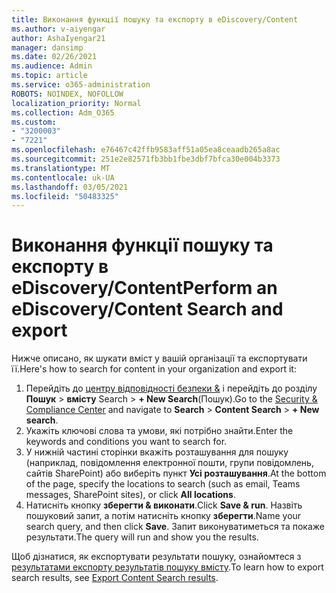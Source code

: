 ```yaml
---
title: Виконання функції пошуку та експорту в eDiscovery/Content
ms.author: v-aiyengar
author: AshaIyengar21
manager: dansimp
ms.date: 02/26/2021
ms.audience: Admin
ms.topic: article
ms.service: o365-administration
ROBOTS: NOINDEX, NOFOLLOW
localization_priority: Normal
ms.collection: Adm_O365
ms.custom:
- "3200003"
- "7221"
ms.openlocfilehash: e76467c42ffb9583aff51a05ea8ceaadb265a8ac
ms.sourcegitcommit: 251e2e82571fb3bb1fbe3dbf7bfca30e004b3373
ms.translationtype: MT
ms.contentlocale: uk-UA
ms.lasthandoff: 03/05/2021
ms.locfileid: "50483325"
---
```

# <a name="perform-an-ediscoverycontent-search-and-export"></a><span data-ttu-id="3cbab-102">Виконання функції пошуку та експорту в eDiscovery/Content</span><span class="sxs-lookup"><span data-stu-id="3cbab-102">Perform an eDiscovery/Content Search and export</span></span>

<span data-ttu-id="3cbab-103">Нижче описано, як шукати вміст у вашій організації та експортувати її.</span><span class="sxs-lookup"><span data-stu-id="3cbab-103">Here's how to search for content in your organization and export it:</span></span>

1. <span data-ttu-id="3cbab-104">Перейдіть до [центру відповідності безпеки &](https://go.microsoft.com/fwlink/?linkid=2086958) і перейдіть до розділу **Пошук**  >  **вмісту** Search  >  **+ New Search**(Пошук).</span><span class="sxs-lookup"><span data-stu-id="3cbab-104">Go to the [Security & Compliance Center](https://go.microsoft.com/fwlink/?linkid=2086958) and navigate to **Search** > **Content Search** > **+ New search**.</span></span>
1. <span data-ttu-id="3cbab-105">Укажіть ключові слова та умови, які потрібно знайти.</span><span class="sxs-lookup"><span data-stu-id="3cbab-105">Enter the keywords and conditions you want to search for.</span></span>
1. <span data-ttu-id="3cbab-106">У нижній частині сторінки вкажіть розташування для пошуку (наприклад, повідомлення електронної пошти, групи повідомлень, сайтів SharePoint) або виберіть пункт **Усі розташування**.</span><span class="sxs-lookup"><span data-stu-id="3cbab-106">At the bottom of the page, specify the locations to search (such as email, Teams messages, SharePoint sites), or click **All locations**.</span></span>
1. <span data-ttu-id="3cbab-107">Натисніть кнопку **зберегти & виконати**.</span><span class="sxs-lookup"><span data-stu-id="3cbab-107">Click **Save & run**.</span></span> <span data-ttu-id="3cbab-108">Назвіть пошуковий запит, а потім натисніть кнопку **зберегти**.</span><span class="sxs-lookup"><span data-stu-id="3cbab-108">Name your search query, and then click **Save**.</span></span> <span data-ttu-id="3cbab-109">Запит виконуватиметься та покаже результати.</span><span class="sxs-lookup"><span data-stu-id="3cbab-109">The query will run and show you the results.</span></span>

<span data-ttu-id="3cbab-110">Щоб дізнатися, як експортувати результати пошуку, ознайомтеся з [результатами експорту результатів пошуку вмісту](https://go.microsoft.com/fwlink/?linkid=2102118).</span><span class="sxs-lookup"><span data-stu-id="3cbab-110">To learn how to export search results, see [Export Content Search results](https://go.microsoft.com/fwlink/?linkid=2102118).</span></span>

